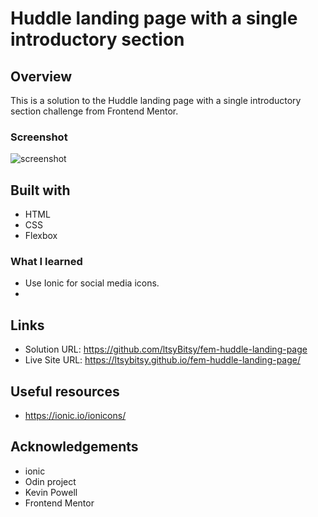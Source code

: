 # Huddle landing page with a single introductory section
 
## Overview

This is a solution to the Huddle landing page with a single introductory section challenge from Frontend Mentor.

### Screenshot

![screenshot](https://github.com/ltsyBitsy/fem-huddle-landing-page/blob/main/images/screenshot.jpg)

## Built with

  * HTML
  * CSS
  * Flexbox

### What I learned

* Use Ionic for social media icons.
*

## Links

* Solution URL: https://github.com/ltsyBitsy/fem-huddle-landing-page
* Live Site URL: https://ltsybitsy.github.io/fem-huddle-landing-page/

## Useful resources

* https://ionic.io/ionicons/

## Acknowledgements

* ionic
* Odin project
* Kevin Powell
* Frontend Mentor